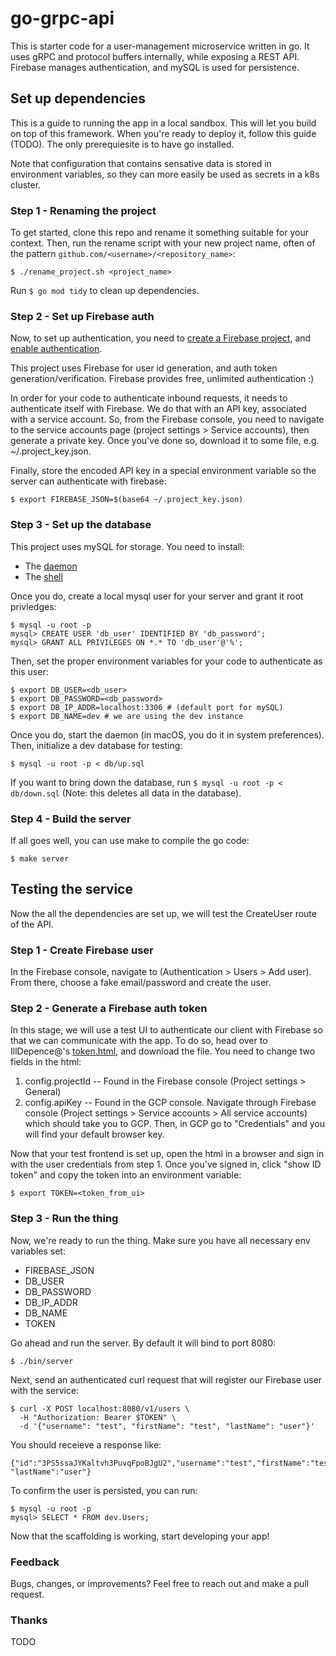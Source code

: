 # go-grpc-api
This is starter code for a user-management microservice written in go. It uses gRPC and protocol buffers internally, while exposing a REST API. Firebase manages authentication, and mySQL is used for persistence.

## Set up dependencies
This is a guide to running the app in a local sandbox. This will let you build on top of this framework. When you're ready to deploy it, follow this guide (TODO). The only prerequiesite is to have go installed.

Note that configuration that contains sensative data is stored in environment variables, so they can more easily be used as secrets in a k8s cluster.

### Step 1 - Renaming the project
To get started, clone this repo and rename it something suitable for your context. Then, run the rename script with your new project name, often of the pattern `github.com/<username>/<repository_name>`:
```
$ ./rename_project.sh <project_name>
```

Run `$ go mod tidy` to clean up dependencies.

### Step 2 - Set up Firebase auth
Now, to set up authentication, you need to [create a Firebase project](https://console.firebase.google.com/), and [enable authentication](https://firebase.google.com/docs/auth).

This project uses Firebase for user id generation, and auth token generation/verification. Firebase provides free, unlimited authentication :)

In order for your code to authenticate inbound requests, it needs to authenticate itself with Firebase. We do that with an API key, associated with a service account. So, from the Firebase console, you need to navigate to the service accounts page (project settings > Service accounts), then generate a private key. Once you've done so, download it to some file, e.g. ~/.project_key.json.

Finally, store the encoded API key in a special environment variable so the server can authenticate with firebase:
```
$ export FIREBASE_JSON=$(base64 ~/.project_key.json)
```

### Step 3 - Set up the database
This project uses mySQL for storage. You need to install:
- The [daemon](https://dev.mysql.com/downloads/mysql/)
- The [shell](https://dev.mysql.com/doc/mysql-shell/8.0/en/mysql-shell-install.html)

Once you do, create a local mysql user for your server and grant it root privledges:
```
$ mysql -u root -p 
mysql> CREATE USER 'db_user' IDENTIFIED BY 'db_password';
mysql> GRANT ALL PRIVILEGES ON *.* TO 'db_user'@'%';
```

Then, set the proper environment variables for your code to authenticate as this user:
```
$ export DB_USER=<db_user>
$ export DB_PASSWORD=<db_password>
$ export DB_IP_ADDR=localhost:3306 # (default port for mySQL)
$ export DB_NAME=dev # we are using the dev instance
```

Once you do, start the daemon (in macOS, you do it in system preferences). Then, initialize a dev database for testing:
```
$ mysql -u root -p < db/up.sql
```
If you want to bring down the database, run `$ mysql -u root -p < db/down.sql` (Note: this deletes all data in the database).

### Step 4 - Build the server
If all goes well, you can use make to compile the go code:
```
$ make server
```

## Testing the service
Now the all the dependencies are set up, we will test the CreateUser route of the API.

### Step 1 - Create Firebase user
In the Firebase console, navigate to (Authentication > Users > Add user). From there, choose a fake email/password and create the user.

### Step 2 - Generate a Firebase auth token
In this stage, we will use a test UI to authenticate our client with Firebase so that we can communicate with the app. To do so, head over to IllDepence@'s [token.html](https://gist.github.com/IllDepence/7c201287af52bd1f78bed65ec7737e84), and download the file. You need to change two fields in the html:
1. config.projectId -- Found in the Firebase console (Project settings > General)
2. config.apiKey -- Found in the GCP console. Navigate through Firebase console (Project settings > Service accounts > All service accounts) which should take you to GCP. Then, in GCP go to "Credentials" and you will find your default browser key.

Now that your test frontend is set up, open the html in a browser and sign in with the user credentials from step 1. Once you've signed in, click "show ID token" and copy the token into an environment variable:
```
$ export TOKEN=<token_from_ui>
```

### Step 3 - Run the thing
Now, we're ready to run the thing. Make sure you have all necessary env variables set:
- FIREBASE_JSON
- DB_USER
- DB_PASSWORD
- DB_IP_ADDR
- DB_NAME
- TOKEN

Go ahead and run the server. By default it will bind to port 8080:
```
$ ./bin/server
```

Next, send an authenticated curl request that will register our Firebase user with the service:
```
$ curl -X POST localhost:8080/v1/users \
  -H "Authorization: Bearer $TOKEN" \
  -d '{"username": "test", "firstName": "test", "lastName": "user"}'
```

You should receieve a response like:
```
{"id":"3PS5ssaJYKaltvh3PuvqFpoBJgU2","username":"test","firstName":"test", "lastName":"user"}
```

To confirm the user is persisted, you can run:
```
$ mysql -u root -p
mysql> SELECT * FROM dev.Users;
```

Now that the scaffolding is working, start developing your app!

### Feedback
Bugs, changes, or improvements? Feel free to reach out and make a pull request.

### Thanks
TODO
